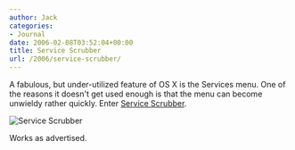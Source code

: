 ```yaml
---
author: Jack
categories:
- Journal
date: 2006-02-08T03:52:04+00:00
title: Service Scrubber
url: /2006/service-scrubber/
---
```


A fabulous, but under-utilized feature of OS X is the Services menu. One of the reasons it doesn't get used enough is that the menu can become unwieldy rather quickly. Enter [Service Scrubber](<http://www.petermaurer.de/nasi.php?section=servicescrubber&layout=default>). 

![Service Scrubber](/files/servicescrubber.png) 

Works as advertised.